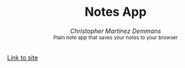 <div align="center">
    <h1>Notes App</h1>
    <i>Christopher Martinez Demmans</i>
</div>

<div align="center">
    <sub>Plain note app that saves your notes to your browser</sub>
    <br />
<br />
</div>

[Link to site](https://christopher-dsa.github.io/notesapp/)
